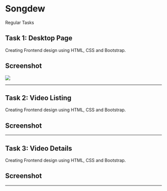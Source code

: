 
# Songdew

Regular Tasks

## Task 1: Desktop Page

Creating Frontend design using HTML, CSS and Bootstrap.

## Screenshot

<img src="./images/ss.png" />

---

## Task 2: Video Listing

Creating Frontend design using HTML, CSS and Bootstrap.

## Screenshot

<!-- <img src="./images/ss.png" /> -->

---

## Task 3: Video Details

Creating Frontend design using HTML, CSS and Bootstrap.

## Screenshot

<!-- <img src="./images/ss.png" /> -->

---